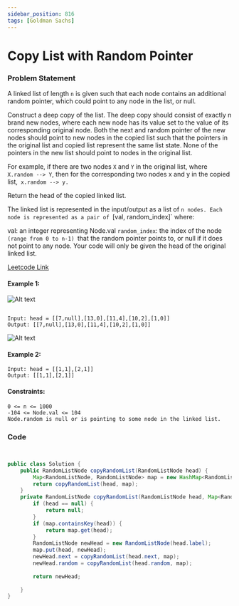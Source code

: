 ```yaml
---
sidebar_position: 816
tags: [Goldman Sachs]
---
```


# Copy List with Random Pointer

### Problem Statement

A linked list of length `n` is given such that each node contains an additional random pointer, which could point to any node in the list, or null.

Construct a deep copy of the list. The deep copy should consist of exactly n brand new nodes, where each new node has its value set to the value of its corresponding original node. Both the next and random pointer of the new nodes should point to new nodes in the copied list such that the pointers in the original list and copied list represent the same list state. None of the pointers in the new list should point to nodes in the original list.

For example, if there are two nodes `X` and `Y` in the original list, where `X.random --> Y`, then for the corresponding two nodes x and y in the copied list,` x.random --> y.`

Return the head of the copied linked list.

The linked list is represented in the input/output as a list of `n nodes. Each node is represented as a pair of `[val, random_index]` where:

val: an integer representing Node.val
`random_index`: the index of the node `(range from 0 to n-1) `that the random pointer points to, or null if it does not point to any node.
Your code will only be given the head of the original linked list.

[Leetcode Link](https://leetcode.com/problems/copy-list-with-random-pointer/)

#### Example 1:
![Alt text](https://assets.leetcode.com/uploads/2019/12/18/e1.png)
```

Input: head = [[7,null],[13,0],[11,4],[10,2],[1,0]]
Output: [[7,null],[13,0],[11,4],[10,2],[1,0]]
```
![Alt text](https://assets.leetcode.com/uploads/2019/12/18/e2.png)
#### Example 2:
```
Input: head = [[1,1],[2,1]]
Output: [[1,1],[2,1]]
```

#### Constraints:
```
0 <= n <= 1000
-104 <= Node.val <= 104
Node.random is null or is pointing to some node in the linked list.
```

### Code

```java title="java Code"


public class Solution {
    public RandomListNode copyRandomList(RandomListNode head) {
        Map<RandomListNode, RandomListNode> map = new HashMap<RandomListNode, RandomListNode>();
        return copyRandomList(head, map);
    }
    private RandomListNode copyRandomList(RandomListNode head, Map<RandomListNode, RandomListNode> map) {
        if (head == null) {
            return null;
        }
        if (map.containsKey(head)) {
            return map.get(head);
        }
        RandomListNode newHead = new RandomListNode(head.label);
        map.put(head, newHead);
        newHead.next = copyRandomList(head.next, map);
        newHead.random = copyRandomList(head.random, map);
        
        return newHead;
        
    }
}
```

